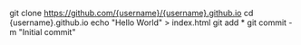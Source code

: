 git clone https://github.com/{username}/{username}.github.io
cd {username}.github.io
echo "Hello World" > index.html
git add *
git commit -m "Initial commit"
